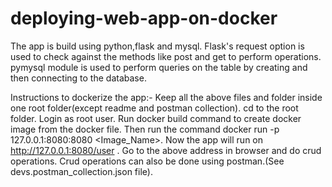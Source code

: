 # deploying-web-app-on-docker
The app is build using python,flask and mysql.
Flask's request option is used to check against the methods like post and get to perform operations.
pymysql module is used to perform queries on the table by creating and then connecting to the database.

Instructions to dockerize the app:-
Keep all the above files and folder inside one root folder(except readme and postman collection).
cd to the root folder. 
Login as root user.
Run docker build command to create docker image from the docker file.
Then run the command docker run -p 127.0.0.1:8080:8080  <Image_Name>.
Now the app will run on http://127.0.0.1:8080/user .
Go to the above address in browser and do crud operations.
Crud operations can also be done using postman.(See devs.postman_collection.json file).
